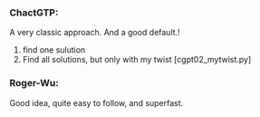 
### ChactGTP:

A very classic approach. And a good default.!
1. find one sulution
2. Find all solutions, but only with my twist [cgpt02_mytwist.py]

### Roger-Wu:

Good idea, quite easy to follow, and superfast.